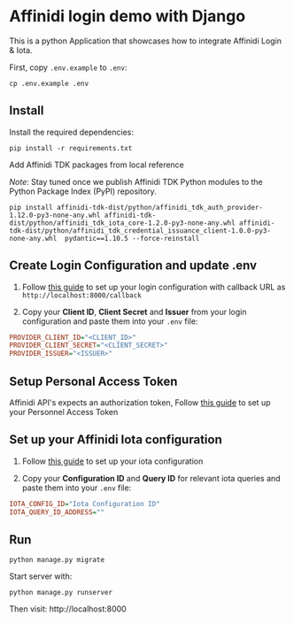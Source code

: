 # Affinidi login demo with Django

This is a python Application that showcases how to integrate Affinidi Login & Iota.


First, copy `.env.example` to `.env`:

```
cp .env.example .env
```

## Install

Install the required dependencies:

```
pip install -r requirements.txt
```

Add Affinidi TDK packages from local reference

*Note*: Stay tuned once we publish Affinidi TDK Python modules to the Python Package Index (PyPI) repository.

```
pip install affinidi-tdk-dist/python/affinidi_tdk_auth_provider-1.12.0-py3-none-any.whl affinidi-tdk-dist/python/affinidi_tdk_iota_core-1.2.0-py3-none-any.whl affinidi-tdk-dist/python/affinidi_tdk_credential_issuance_client-1.0.0-py3-none-any.whl  pydantic==1.10.5 --force-reinstall

```


## Create Login Configuration and update .env

1. Follow [this guide](./docs/setup-login-config.md) to set up your login configuration with callback URL as `http://localhost:8000/callback`

2. Copy your **Client ID**, **Client Secret** and **Issuer** from your login configuration and paste them into your `.env` file:

```ini
PROVIDER_CLIENT_ID="<CLIENT_ID>"
PROVIDER_CLIENT_SECRET="<CLIENT_SECRET>"
PROVIDER_ISSUER="<ISSUER>"
```

## Setup Personal Access Token

Affinidi API's expects an authorization token, Follow [this guide](./docs/create-pat.md) to set up your Personnel Access Token


## Set up your Affinidi Iota configuration

1. Follow [this guide](./docs/setup-iota-config.md) to set up your iota configuration

2. Copy your **Configuration ID** and **Query ID** for relevant iota queries and paste them into your `.env` file:

```ini
IOTA_CONFIG_ID="Iota Configuration ID"
IOTA_QUERY_ID_ADDRESS=""
```

## Run

```
python manage.py migrate
```

Start server with:

```
python manage.py runserver
```

Then visit: http://localhost:8000




